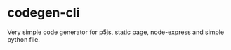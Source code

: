 # codegen-cli
Very simple code generator for p5js, static page, node-express and simple python file.


